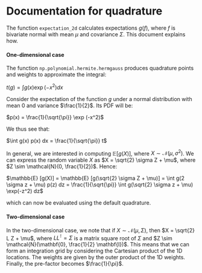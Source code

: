 # Documentation for quadrature

The function `expectation_2d` calculates expectations $g(f)$, where $f$ is bivariate normal with mean $\mu$ and covariance $\Sigma$. This document explains how.

#### One-dimensional case

The function `np.polynomial.hermite.hermgauss` produces quadrature points and weights to approximate the integral:

$t(g) = \int g(x) \exp(-x^2) dx$

Consider the expectation of the function $g$ under a normal distribution with mean $0$ and variance $\frac{1}{2}$. Its PDF will be:

$p(x) = \frac{1}{\sqrt{\pi}} \exp (-x^2)$

We thus see that:

$\int g(x) p(x) dx = \frac{1}{\sqrt{\pi}} t$

In general, we are interested in computing $\mathbb{E}[g(X)]$, where $X \sim \mathcal{N}(\mu, \sigma^2)$. We can express the random variable $X$ as $X = \sqrt{2} \sigma Z + \mu$, where $Z \sim \mathcal{N}(0, \frac{1}{2})$. Hence:

$\mathbb{E} [g(X)] = \mathbb{E} [g(\sqrt{2} \sigma Z + \mu)] = \int g(2 \sigma z + \mu) p(z) dz = \frac{1}{\sqrt{\pi}} \int g(\sqrt{2} \sigma z + \mu) \exp(-z^2) dz$

which can now be evaluated using the default quadrature.

#### Two-dimensional case

In the two-dimensional case, we note that if $X \sim \mathcal{N}(\mu, \Sigma)$, then $X = \sqrt{2} L Z + \mu$, where $L L^\intercal = \Sigma$ is a matrix square root of $\Sigma$ and $Z \sim \mathcal{N}(\mathbf{0}, \frac{1}{2} \mathbf{I})$. This means that we can form an integration grid by considering the Cartesian product of the 1D locations. The weights are given by the outer product of the 1D weights. Finally, the pre-factor becomes $\frac{1}{\pi}$.